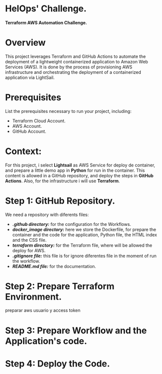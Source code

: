 # HelOps' Challenge.
#### Terraform AWS Automation Challenge.

# Overview
This project leverages Terraform and GitHub Actions to automate the deployment of a lightweight containerized application to Amazon Web Services (AWS). It is done by the process of provisioning AWS infrastructure and orchestrating the deployment of a containerized application via LightSail.

# Prerequisites
List the prerequisites necessary to run your project, including:

* Terraform Cloud Account.
* AWS Account.
* GitHub Account.

# Context:
For this project, i select **Lightsail** as AWS Service for deploy de container, and prepare a little demo app in **Python** for run in the container. This content is allowed in a GitHub repository, and deploy the steps in **GitHub Actions**. Also, for the infrastructure i will use **Terraform**.
# Step 1: GitHub Repository.
We need a repository with diferents files:

* **_.github directory:_** for the configuration for the Workflows.
* **_docker_image directory:_** here we store the Dockerfile, for prepare the container and the code for the application, Python file, the HTML index and the CSS file.
* ***_terraform directory:_*** for the Terraform file, where will be allowed the deploy for AWS.
* **_.gitignore file:_** this file is for ignore diferentes file in the moment of run the workflow.
* **_README.md file:_** for the documentation.

# Step 2: Prepare Terraform Environment.
preparar aws usuario y access token
# Step 3: Prepare Workflow and the Application's code.

# Step 4: Deploy the Code.